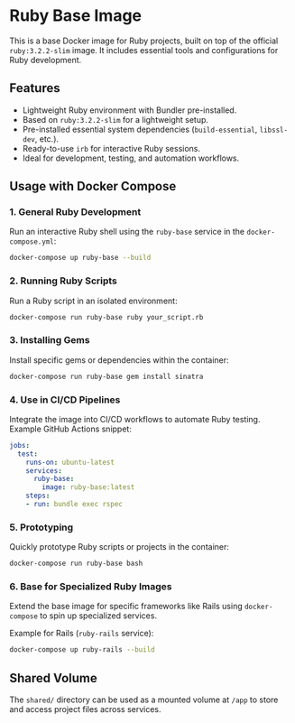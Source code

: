 
# Ruby Base Image

This is a base Docker image for Ruby projects, built on top of the official `ruby:3.2.2-slim` image. It includes essential tools and configurations for Ruby development.

## Features
- Lightweight Ruby environment with Bundler pre-installed.
- Based on `ruby:3.2.2-slim` for a lightweight setup.
- Pre-installed essential system dependencies (`build-essential`, `libssl-dev`, etc.).
- Ready-to-use `irb` for interactive Ruby sessions.
- Ideal for development, testing, and automation workflows.

## Usage with Docker Compose

### 1. General Ruby Development
Run an interactive Ruby shell using the `ruby-base` service in the `docker-compose.yml`:
```bash
docker-compose up ruby-base --build
```

### 2. Running Ruby Scripts
Run a Ruby script in an isolated environment:
```bash
docker-compose run ruby-base ruby your_script.rb
```

### 3. Installing Gems
Install specific gems or dependencies within the container:
```bash
docker-compose run ruby-base gem install sinatra
```

### 4. Use in CI/CD Pipelines
Integrate the image into CI/CD workflows to automate Ruby testing. Example GitHub Actions snippet:
```yaml
jobs:
  test:
    runs-on: ubuntu-latest
    services:
      ruby-base:
        image: ruby-base:latest
    steps:
    - run: bundle exec rspec
```

### 5. Prototyping
Quickly prototype Ruby scripts or projects in the container:
```bash
docker-compose run ruby-base bash
```

### 6. Base for Specialized Ruby Images
Extend the base image for specific frameworks like Rails using `docker-compose` to spin up specialized services.

Example for Rails (`ruby-rails` service):
```bash
docker-compose up ruby-rails --build
```

## Shared Volume
The `shared/` directory can be used as a mounted volume at `/app` to store and access project files across services.